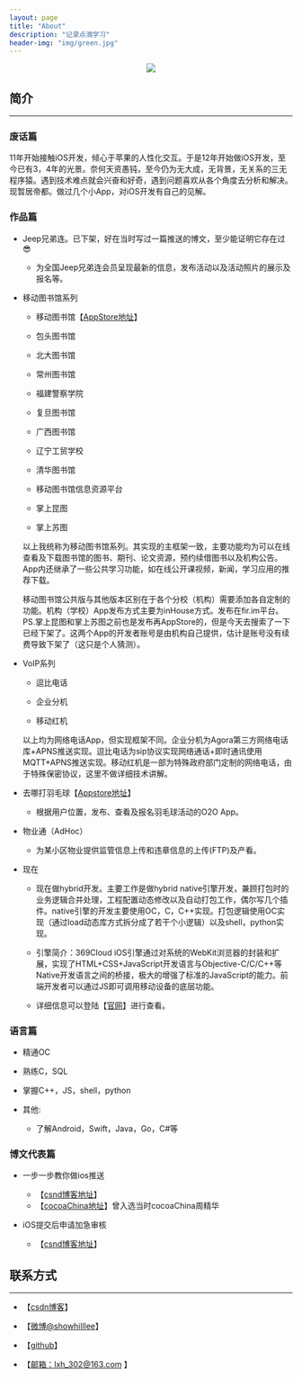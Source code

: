 ```yaml
---
layout: page
title: "About"
description: "记录点滴学习"
header-img: "img/green.jpg"
---
```



<center>
    <p><img src="http://avatar.csdn.net/8/B/D/1_showhilllee.jpg" align="center"></p>
</center>


## 简介

***

### 废话篇

11年开始接触iOS开发，倾心于苹果的人性化交互。于是12年开始做iOS开发，至今已有3，4年的光景。奈何天资愚钝，至今仍为无大成，无背景，无关系的三无程序猿。遇到技术难点就会兴奋和好奇，遇到问题喜欢从各个角度去分析和解决。现暂居帝都。做过几个小App，对iOS开发有自己的见解。

### 作品篇

- Jeep兄弟连。已下架，好在当时写过一篇推送的博文，至少能证明它存在过😎
  
  * 为全国Jeep兄弟连会员呈现最新的信息，发布活动以及活动照片的展示及报名等。

- 移动图书馆系列
  
  * 移动图书馆【[AppStore地址](https://itunes.apple.com/cn/app/yi-dong-tu-shu-guan-ke-hu-duan/id499197441?mt=8)】
  
  * 包头图书馆
  
  * 北大图书馆
  
  * 常州图书馆
  
  * 福建警察学院
  
  * 复旦图书馆
  
  * 广西图书馆
  
  * 辽宁工贸学校
  
  * 清华图书馆
  
  * 移动图书馆信息资源平台
  
  * 掌上昆图
  
  * 掌上苏图
  
   以上我统称为移动图书馆系列。其实现的主框架一致，主要功能均为可以在线查看及下载图书馆的图书、期刊、论文资源，预约续借图书以及机构公告。App内还继承了一些公共学习功能，如在线公开课视频，新闻，学习应用的推荐下载。
  
  移动图书馆公共版与其他版本区别在于各个分校（机构）需要添加各自定制的功能。机构（学校）App发布方式主要为inHouse方式。发布在fir.im平台。PS.掌上昆图和掌上苏图之前也是发布再AppStore的，但是今天去搜索了一下已经下架了。这两个App的开发者账号是由机构自己提供，估计是账号没有续费导致下架了（这只是个人猜测）。
  
- VoIP系列

  * 逗比电话
  
  * 企业分机
  
  * 移动红机
  
  以上均为网络电话App，但实现框架不同。企业分机为Agora第三方网络电话库+APNS推送实现。逗比电话为sip协议实现网络通话+即时通讯使用MQTT+APNS推送实现。移动红机是一部为特殊政府部门定制的网络电话，由于特殊保密协议，这里不做详细技术讲解。
  
- 去哪打羽毛球【[Appstore地址](https://itunes.apple.com/cn/app/qu-na-da-yu-mao-qiu/id931504602?mt=8)】
	* 根据用户位置，发布、查看及报名羽毛球活动的O2O App。

- 物业通（AdHoc）

	* 为某小区物业提供监管信息上传和违章信息的上传(FTP)及产看。

  
- 现在
  
  * 现在做hybrid开发。主要工作是做hybrid native引擎开发，兼顾打包时的业务逻辑合并处理，工程配置动态修改以及自动打包工作，偶尔写几个插件。native引擎的开发主要使用OC，C，C++实现。打包逻辑使用OC实现（通过load动态库方式拆分成了若干个小逻辑）以及shell，python实现。
 
  * 引擎简介：369Cloud iOS引擎通过对系统的WebKit浏览器的封装和扩展，实现了HTML+CSS+JavaScript开发语言与Objective-C/C/C++等Native开发语言之间的桥接，极大的增强了标准的JavaScript的能力。前端开发者可以通过JS即可调用移动设备的底层功能。
 
  * 详细信息可以登陆【[官网](http://www.369cloud.com/devservce/index.html)】进行查看。
  
### 语言篇

* 精通OC

* 熟练C，SQL

* 掌握C++，JS，shell，python

* 其他:
    * 了解Android，Swift，Java，Go，C#等 


### 博文代表篇

* 一步一步教你做ios推送
    * 【[csnd博客地址](http://blog.csdn.net/showhilllee/article/details/8631734)】
    * 【[cocoaChina地址](http://www.cocoachina.com/ios/20130321/5862.html)】曾入选当时cocoaChina周精华

* iOS提交后申请加急审核
	* 【[csnd博客地址](http://blog.csdn.net/showhilllee/article/details/19541493)】

## 联系方式
***

- 【[csdn博客](http://weibo.com/2278162933)】

- 【[微博@showhilllee](http://weibo.com/2278162933)】

- 【[github](https://github.com/showhilllee)】

- 【[邮箱：lxh_302@163.com](mailto:lxh_302@163.com;) 】







